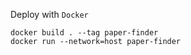Deploy with `Docker`
```shell
docker build . --tag paper-finder
docker run --network=host paper-finder
```
